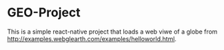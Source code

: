 # GEO-Project


This is a simple react-native project that loads a web viwe of a globe from http://examples.webglearth.com/examples/helloworld.html.
